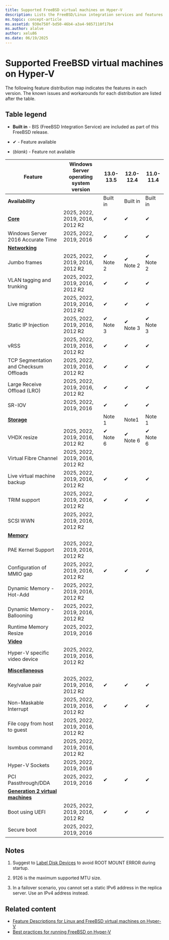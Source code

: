 ```yaml
---
title: Supported FreeBSD virtual machines on Hyper-V
description: Lists the FreeBSD/Linux integration services and features included in each version
ms.topic: concept-article
ms.assetid: 930e758f-bd50-46b4-a3a4-9857110f17b4
ms.author: alalve
author: xelu86
ms.date: 06/19/2025
---
```

# Supported FreeBSD virtual machines on Hyper-V

The following feature distribution map indicates the features in each version. The known issues and workarounds for each distribution are listed after the table.

## Table legend

* **Built in** - BIS (FreeBSD Integration Service) are included as part of this FreeBSD release.

* &#10004; - Feature available

* (*blank*) - Feature not available

|**Feature** | **Windows Server operating system version** | **13.0-13.5** | **12.0-12.4** | **11.0-11.4** |
|--|--|--|--|--|
| **Availability** |  | Built in | Built in | Built in |
| **[Core](Feature-Descriptions-for-Linux-and-FreeBSD-virtual-machines-on-Hyper-V.md#core)** | 2025, 2022, 2019, 2016, 2012 R2 | ✔ | ✔ | ✔ |
| Windows Server 2016 Accurate Time | 2025, 2022, 2019, 2016 | ✔ | ✔ | ✔ |
| **[Networking](Feature-Descriptions-for-Linux-and-FreeBSD-virtual-machines-on-Hyper-V.md#networking)** |  |  |  |  |
| Jumbo frames | 2025, 2022, 2019, 2016, 2012 R2 | ✔ Note 2 | ✔ Note 2 | ✔ Note 2 |
| VLAN tagging and trunking | 2025, 2022, 2019, 2016, 2012 R2 | ✔ | ✔ | ✔ |
| Live migration | 2025, 2022, 2019, 2016, 2012 R2 | ✔ | ✔ | ✔ |
| Static IP Injection | 2025, 2022, 2019, 2016, 2012 R2 | ✔ Note 3 | ✔ Note 3 | ✔ Note 3 |
| vRSS | 2025, 2022, 2019, 2016, 2012 R2 | ✔ | ✔ | ✔ |
| TCP Segmentation and Checksum Offloads | 2025, 2022, 2019, 2016, 2012 R2 | ✔ | ✔ | ✔ |
| Large Receive Offload (LRO) | 2025, 2022, 2019, 2016, 2012 R2 | ✔ | ✔ | ✔ |
| SR-IOV | 2025, 2022, 2019, 2016 | ✔ | ✔ | ✔ |
| **[Storage](Feature-Descriptions-for-Linux-and-FreeBSD-virtual-machines-on-Hyper-V.md#storage)** |  | Note 1 | Note1 | Note 1 |
| VHDX resize | 2025, 2022, 2019, 2016, 2012 R2 | ✔ Note 6 | ✔ Note 6 | ✔ Note 6 |
| Virtual Fibre Channel | 2025, 2022, 2019, 2016, 2012 R2 |  |  |  |
| Live virtual machine backup | 2025, 2022, 2019, 2016, 2012 R2 | ✔ | ✔ | ✔ |
| TRIM support | 2025, 2022, 2019, 2016, 2012 R2 | ✔ | ✔ | ✔ |
| SCSI WWN | 2025, 2022, 2019, 2016, 2012 R2 |  |  |  |
| **[Memory](Feature-Descriptions-for-Linux-and-FreeBSD-virtual-machines-on-Hyper-V.md#memory)** |  |  |  |  |
| PAE Kernel Support | 2025, 2022, 2019, 2016, 2012 R2 |  |  |  |
| Configuration of MMIO gap | 2025, 2022, 2019, 2016, 2012 R2 | ✔ | ✔ | ✔ |
| Dynamic Memory - Hot-Add | 2025, 2022, 2019, 2016, 2012 R2 |  |  |  |
| Dynamic Memory - Ballooning | 2025, 2022, 2019, 2016, 2012 R2 |  |  |  |
| Runtime Memory Resize | 2025, 2022, 2019, 2016 |  |  |  |
| **[Video](Feature-Descriptions-for-Linux-and-FreeBSD-virtual-machines-on-Hyper-V.md#video)** |  |  |  |  |
| Hyper-V specific video device | 2025, 2022, 2019, 2016, 2012 R2 |  |  |  |
| **[Miscellaneous](Feature-Descriptions-for-Linux-and-FreeBSD-virtual-machines-on-Hyper-V.md#miscellaneous)** |  |  |  |  |
| Key/value pair | 2025, 2022, 2019, 2016, 2012 R2 | ✔ | ✔ | ✔ |
| Non-Maskable Interrupt | 2025, 2022, 2019, 2016, 2012 R2 | ✔ | ✔ | ✔ |
| File copy from host to guest | 2025, 2022, 2019, 2016, 2012 R2 |  |  |  |
| lsvmbus command | 2025, 2022, 2019, 2016, 2012 R2 |  |  |  |
| Hyper-V Sockets | 2025, 2022, 2019, 2016 |  |  |  |
| PCI Passthrough/DDA | 2025, 2022, 2019, 2016 | ✔ | ✔ | ✔ |
| **[Generation 2 virtual machines](Feature-Descriptions-for-Linux-and-FreeBSD-virtual-machines-on-Hyper-V.md#generation-2-virtual-machines)** |  |  |  |  |
| Boot using UEFI | 2025, 2022, 2019, 2016, 2012 R2 | ✔ | ✔ | ✔ |
| Secure boot | 2025, 2022, 2019, 2016 |  |  |  |

## Notes

1. Suggest to [Label Disk Devices]( https://www.freebsd.org/doc/handbook/geom-glabel.html) to avoid ROOT MOUNT ERROR during startup.

1. 9126 is the maximum supported MTU size.

1. In a failover scenario, you cannot set a static IPv6 address in the replica server. Use an IPv4 address instead.

## Related content

* [Feature Descriptions for Linux and FreeBSD virtual machines on Hyper-V](Feature-Descriptions-for-Linux-and-FreeBSD-virtual-machines-on-Hyper-V.md)
* [Best practices for running FreeBSD on Hyper-V](Best-practices-for-running-FreeBSD-on-Hyper-V.md)

